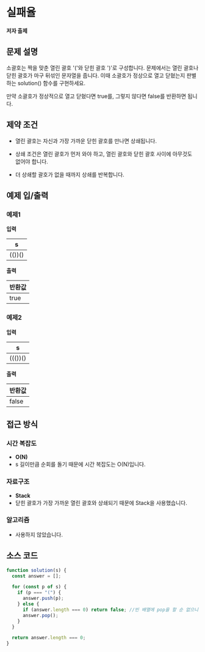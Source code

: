 # 실패율

**저자 출제**

## 문제 설명

소괄호는 짝을 맞춘 열린 괄호 '('와 닫힌 괄호 ')'로 구성합니다.
문제에서는 열린 괄호나 닫힌 괄호가 마구 뒤섞인 문자열을 줍니다.
이때 소괄호가 정상으로 열고 닫혔는지 판별하는 solution() 함수를 구현하세요.

만약 소괄호가 정상적으로 열고 닫혔다면 true를, 그렇지 않다면 false를 반환하면 됩니다.

## 제약 조건

- 열린 괄호는 자신과 가장 가까운 닫힌 괄호를 만나면 상쇄됩니다.

- 상쇄 조건은 열린 괄호가 먼저 와야 하고, 열린 괄호와 닫힌 괄호 사이에 아무것도 없어야 합니다.

- 더 상쇄할 괄호가 없을 때까지 상쇄를 반복합니다.

## 예제 입/출력

### 예제1

**입력**

| s      |
| ------ |
| (())() |

**출력**

| 반환값 |
| ------ |
| true   |

### 예제2

**입력**

| s       |
| ------- |
| ((())() |

**출력**

| 반환값 |
| ------ |
| false  |

## 접근 방식

### 시간 복잡도

- **O(N)**
- s 길이만큼 순회를 돌기 때문에 시간 복잡도는 O(N)입니다.

### 자료구조

- **Stack**
- 닫힌 괄호가 가장 가까운 열린 괄호와 상쇄되기 때문에 Stack을 사용했습니다.

### 알고리즘

- 사용하지 않았습니다.

## 소스 코드

```js
function solution(s) {
  const answer = [];

  for (const p of s) {
    if (p === "(") {
      answer.push(p);
    } else {
      if (answer.length === 0) return false; //빈 배열에 pop을 할 순 없으니까 바로 false return
      answer.pop();
    }
  }

  return answer.length === 0;
}
```
